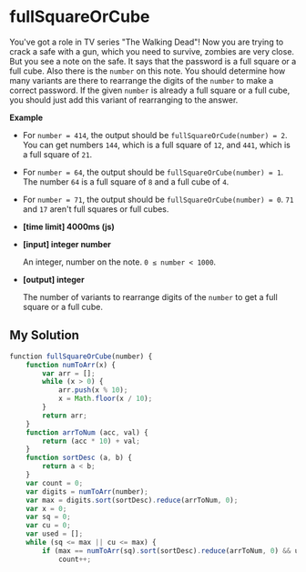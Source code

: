 # fullSquareOrCube
﻿You've got a role in TV series "The Walking Dead"!
Now you are trying to crack a safe with a gun, which you need to survive, zombies are very close. But you see a note on the safe. It says that the password is a full square or a full cube. Also there is the `number` on this note. You should determine how many variants are there to rearrange the digits of the `number` to make a correct password. If the given `number` is already a full square or a full cube, you should just add this variant of rearranging to the answer.

**Example**

*   For `number = 414`, the output should be
    `fullSquareOrCude(number) = 2`.
    You can get numbers `144`, which is a full square of `12`, and `441`, which is a full square of `21`.
*   For `number = 64`, the output should be
    `fullSquareOrCube(number) = 1`.
    The number `64` is a full square of `8` and a full cube of `4`.
*   For `number = 71`, the output should be
    `fullSquareOrCube(number) = 0`.
    `71` and `17` aren't full squares or full cubes.

*   **[time limit] 4000ms (js)**

*   **[input] integer number**

    An integer, number on the note. `0 ≤ number < 1000`.

*   **[output] integer**

    The number of variants to rearrange digits of the `number` to get a full square or a full cube.


## My Solution
```javascript
﻿function fullSquareOrCube(number) {
    function numToArr(x) {
        var arr = [];
        while (x > 0) {
            arr.push(x % 10);
            x = Math.floor(x / 10);
        }
        return arr;
    }
    function arrToNum (acc, val) {
        return (acc * 10) + val;
    }
    function sortDesc (a, b) {
        return a < b;
    }
    var count = 0;
    var digits = numToArr(number);
    var max = digits.sort(sortDesc).reduce(arrToNum, 0);
    var x = 0;
    var sq = 0;
    var cu = 0;
    var used = [];
    while (sq <= max || cu <= max) {
        if (max == numToArr(sq).sort(sortDesc).reduce(arrToNum, 0) && used.indexOf(sq) == -1) {
            count++;
```
